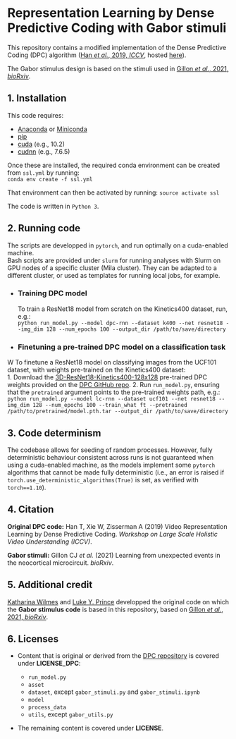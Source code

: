 # Representation Learning by Dense Predictive Coding with Gabor stimuli

This repository contains a modified implementation of the Dense Predictive Coding (DPC) algorithm ([Han _et al._, 2019, _ICCV_](https://arxiv.org/abs/1909.04656), hosted [here](https://github.com/TengdaHan/DPC)).  

The Gabor stimulus design is based on the stimuli used in [Gillon _et al._, 2021, _bioRxiv_](https://www.biorxiv.org/content/10.1101/2021.01.15.426915).

## 1. Installation

This code requires: 
- [Anaconda](https://www.anaconda.com/) or [Miniconda](https://conda.io/miniconda.html)
- [pip](https://pip.pypa.io/en/stable/)
- [cuda](https://developer.nvidia.com/cuda-toolkit-archive) (e.g., 10.2)
- [cudnn](https://developer.nvidia.com/rdp/cudnn-archive) (e.g., 7.6.5)

Once these are installed, the required conda environment can be created from `ssl.yml` by running:  
`conda env create -f ssl.yml`  

That environment can then be activated by running:
`source activate ssl`  

The code is written in `Python 3`. 


## 2. Running code

The scripts are developped in `pytorch`, and run optimally on a cuda-enabled machine.  
Bash scripts are provided under `slurm` for running analyses with Slurm on GPU nodes of a specific cluster (Mila cluster). They can be adapted to a different cluster, or used as templates for running local jobs, for example.  


- ### Training DPC model

    To train a ResNet18 model from scratch on the Kinetics400 dataset, run, e.g.:  
    `python run_model.py --model dpc-rnn --dataset k400 --net resnet18 --img_dim 128 --num_epochs 100 --output_dir /path/to/save/directory`

- ### Finetuning a pre-trained DPC model on a classification task
W
    To finetune a ResNet18 model on classifying images from the UCF101 dataset, with weights pre-trained on the Kinetics400 dataset:  
    1. Download the [3D-ResNet18-Kinetics400-128x128](https://drive.google.com/file/d/1jbMg2EAX8armIQA6_0YwfATh_h7rQz4u/view?usp=sharing) pre-trained DPC weights provided on the [DPC GitHub repo](https://github.com/TengdaHan/DPC).
    2. Run `run_model.py`, ensuring that the `pretrained` argument points to the pre-trained weights path, e.g.:  
    `python run_model.py --model lc-rnn --dataset ucf101 --net resnet18 --img_dim 128 --num_epochs 100 --train_what ft --pretrained /path/to/pretrained/model.pth.tar --output_dir /path/to/save/directory`


## 3. Code determinism

The codebase allows for seeding of random processes. However, fully deterministic behaviour consistent across runs is not guaranteed when using a cuda-enabled machine, as the models implement some `pytorch` algorithms that cannot be made fully deterministic (i.e., an error is raised if `torch.use_deterministic_algorithms(True)` is set, as verified with `torch==1.10`).


## 4. Citation

**Original DPC code:** Han T, Xie W, Zisserman A (2019) Video Representation Learning by Dense Predictive Coding. 
_Workshop on Large Scale Holistic Video Understanding (ICCV)_.

**Gabor stimuli:** Gillon CJ _et al._ (2021) Learning from unexpected events in the neocortical microcircuit. _bioRxiv_.


## 5. Additional credit

[Katharina Wilmes](https://github.com/k47h4) and [Luke Y. Prince](https://github.com/lyprince) developped the original code on which the **Gabor stimulus code** is based in this repository, based on [Gillon _et al._, 2021, _bioRxiv_](https://www.biorxiv.org/content/10.1101/2021.01.15.426915).


## 6. Licenses

- Content that is original or derived from the [DPC repository](https://github.com/TengdaHan/DPC) is covered under **LICENSE_DPC**:  
    - `run_model.py`
    - `asset`
    - `dataset`, except `gabor_stimuli.py` and `gabor_stimuli.ipynb`
    - `model`
    - `process_data`
    - `utils`, except `gabor_utils.py`

- The remaining content is covered under **LICENSE**.
